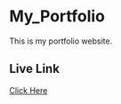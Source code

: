 # My_Portfolio
This is my portfolio website.
## Live Link
[Click Here](https://prabhjot-portfolio.netlify.app)
